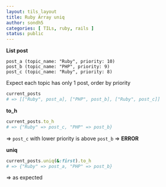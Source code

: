 ```yaml
---
layout: tils_layout
title: Ruby Array uniq 
author: sondh5
categories: [ TILs, ruby, rails ]
status: public
---
```


**List post**  
```
post_a (topic_name: "Ruby", priority: 10)  
post_b (topic_name: "PHP", priority: 9)  
post_c (topic_name: "Ruby", priority: 8)  
```

Expect each topic has only 1 post, order by priority

```ruby
current_posts
# => [["Ruby", post_a], ["PHP", post_b], ["Ruby", post_c]]
```

**to_h**
```ruby
current_posts.to_h
# => {"Ruby" => post_c, "PHP" => post_b}
```
=> `post_c` with lower priority is above `post_b` => **ERROR**


**uniq**
```ruby
current_posts.uniq(&:first).to_h
# => {"Ruby" => post_a, "PHP" => post_b}
```
=> as expected
